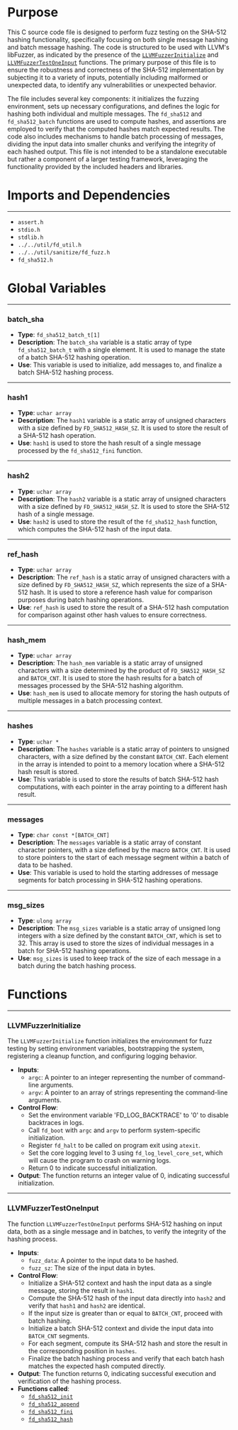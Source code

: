 # Purpose
This C source code file is designed to perform fuzz testing on the SHA-512 hashing functionality, specifically focusing on both single message hashing and batch message hashing. The code is structured to be used with LLVM's libFuzzer, as indicated by the presence of the [`LLVMFuzzerInitialize`](#LLVMFuzzerInitialize) and [`LLVMFuzzerTestOneInput`](#LLVMFuzzerTestOneInput) functions. The primary purpose of this file is to ensure the robustness and correctness of the SHA-512 implementation by subjecting it to a variety of inputs, potentially including malformed or unexpected data, to identify any vulnerabilities or unexpected behavior.

The file includes several key components: it initializes the fuzzing environment, sets up necessary configurations, and defines the logic for hashing both individual and multiple messages. The `fd_sha512` and `fd_sha512_batch` functions are used to compute hashes, and assertions are employed to verify that the computed hashes match expected results. The code also includes mechanisms to handle batch processing of messages, dividing the input data into smaller chunks and verifying the integrity of each hashed output. This file is not intended to be a standalone executable but rather a component of a larger testing framework, leveraging the functionality provided by the included headers and libraries.
# Imports and Dependencies

---
- `assert.h`
- `stdio.h`
- `stdlib.h`
- `../../util/fd_util.h`
- `../../util/sanitize/fd_fuzz.h`
- `fd_sha512.h`


# Global Variables

---
### batch\_sha
- **Type**: `fd_sha512_batch_t[1]`
- **Description**: The `batch_sha` variable is a static array of type `fd_sha512_batch_t` with a single element. It is used to manage the state of a batch SHA-512 hashing operation.
- **Use**: This variable is used to initialize, add messages to, and finalize a batch SHA-512 hashing process.


---
### hash1
- **Type**: `uchar array`
- **Description**: The `hash1` variable is a static array of unsigned characters with a size defined by `FD_SHA512_HASH_SZ`. It is used to store the result of a SHA-512 hash operation.
- **Use**: `hash1` is used to store the hash result of a single message processed by the `fd_sha512_fini` function.


---
### hash2
- **Type**: `uchar array`
- **Description**: The `hash2` variable is a static array of unsigned characters with a size defined by `FD_SHA512_HASH_SZ`. It is used to store the SHA-512 hash of a single message.
- **Use**: `hash2` is used to store the result of the `fd_sha512_hash` function, which computes the SHA-512 hash of the input data.


---
### ref\_hash
- **Type**: `uchar array`
- **Description**: The `ref_hash` is a static array of unsigned characters with a size defined by `FD_SHA512_HASH_SZ`, which represents the size of a SHA-512 hash. It is used to store a reference hash value for comparison purposes during batch hashing operations.
- **Use**: `ref_hash` is used to store the result of a SHA-512 hash computation for comparison against other hash values to ensure correctness.


---
### hash\_mem
- **Type**: `uchar array`
- **Description**: The `hash_mem` variable is a static array of unsigned characters with a size determined by the product of `FD_SHA512_HASH_SZ` and `BATCH_CNT`. It is used to store the hash results for a batch of messages processed by the SHA-512 hashing algorithm.
- **Use**: `hash_mem` is used to allocate memory for storing the hash outputs of multiple messages in a batch processing context.


---
### hashes
- **Type**: `uchar *`
- **Description**: The `hashes` variable is a static array of pointers to unsigned characters, with a size defined by the constant `BATCH_CNT`. Each element in the array is intended to point to a memory location where a SHA-512 hash result is stored.
- **Use**: This variable is used to store the results of batch SHA-512 hash computations, with each pointer in the array pointing to a different hash result.


---
### messages
- **Type**: `char const *[BATCH_CNT]`
- **Description**: The `messages` variable is a static array of constant character pointers, with a size defined by the macro `BATCH_CNT`. It is used to store pointers to the start of each message segment within a batch of data to be hashed.
- **Use**: This variable is used to hold the starting addresses of message segments for batch processing in SHA-512 hashing operations.


---
### msg\_sizes
- **Type**: `ulong array`
- **Description**: The `msg_sizes` variable is a static array of unsigned long integers with a size defined by the constant `BATCH_CNT`, which is set to 32. This array is used to store the sizes of individual messages in a batch for SHA-512 hashing operations.
- **Use**: `msg_sizes` is used to keep track of the size of each message in a batch during the batch hashing process.


# Functions

---
### LLVMFuzzerInitialize<!-- {{#callable:LLVMFuzzerInitialize}} -->
The `LLVMFuzzerInitialize` function initializes the environment for fuzz testing by setting environment variables, bootstrapping the system, registering a cleanup function, and configuring logging behavior.
- **Inputs**:
    - `argc`: A pointer to an integer representing the number of command-line arguments.
    - `argv`: A pointer to an array of strings representing the command-line arguments.
- **Control Flow**:
    - Set the environment variable 'FD_LOG_BACKTRACE' to '0' to disable backtraces in logs.
    - Call `fd_boot` with `argc` and `argv` to perform system-specific initialization.
    - Register `fd_halt` to be called on program exit using `atexit`.
    - Set the core logging level to 3 using `fd_log_level_core_set`, which will cause the program to crash on warning logs.
    - Return 0 to indicate successful initialization.
- **Output**: The function returns an integer value of 0, indicating successful initialization.


---
### LLVMFuzzerTestOneInput<!-- {{#callable:LLVMFuzzerTestOneInput}} -->
The function `LLVMFuzzerTestOneInput` performs SHA-512 hashing on input data, both as a single message and in batches, to verify the integrity of the hashing process.
- **Inputs**:
    - `fuzz_data`: A pointer to the input data to be hashed.
    - `fuzz_sz`: The size of the input data in bytes.
- **Control Flow**:
    - Initialize a SHA-512 context and hash the input data as a single message, storing the result in `hash1`.
    - Compute the SHA-512 hash of the input data directly into `hash2` and verify that `hash1` and `hash2` are identical.
    - If the input size is greater than or equal to `BATCH_CNT`, proceed with batch hashing.
    - Initialize a batch SHA-512 context and divide the input data into `BATCH_CNT` segments.
    - For each segment, compute its SHA-512 hash and store the result in the corresponding position in `hashes`.
    - Finalize the batch hashing process and verify that each batch hash matches the expected hash computed directly.
- **Output**: The function returns 0, indicating successful execution and verification of the hashing process.
- **Functions called**:
    - [`fd_sha512_init`](fd_sha512.c.driver.md#fd_sha512_init)
    - [`fd_sha512_append`](fd_sha512.c.driver.md#fd_sha512_append)
    - [`fd_sha512_fini`](fd_sha512.c.driver.md#fd_sha512_fini)
    - [`fd_sha512_hash`](fd_sha512.c.driver.md#fd_sha512_hash)


